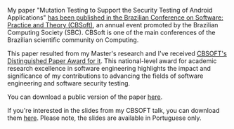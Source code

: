 My paper "Mutation Testing to Support the Security Testing of Android Applications" <a href="https://cbsoft.sbc.org.br/2024/sast/artigos/?lang=en" target="_blank">has been published in the Brazilian Conference on Software: Practice and Theory (CBSoft)</a>, an annual event promoted by the Brazilian Computing Society (SBC). CBSoft is one of the main conferences of the Brazilian scientific community on Computing.

This paper resulted from my Master's research and I've received <a href="https://www.linkedin.com/feed/update/urn:li:activity:7247207233342623744/" target="_blank">CBSOFT's Distinguished Paper Award for it</a>. This national-level award for academic research excellence in software engineering highlights the impact and significance of my contributions to advancing the fields of software engineering and software security testing.

You can download a public version of the paper <a href="../assets/cbsoft-2024-paper.pdf" target="_blank">here</a>.

If you're interested in the slides from my CBSOFT talk, you can download them <a href="../assets/cbsoft-2024-slides.pdf" target="_blank">here</a>. Please note, the slides are available in Portuguese only.
